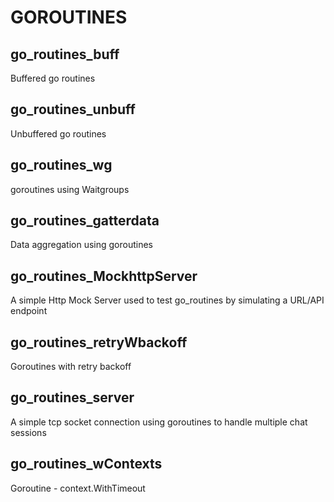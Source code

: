 # GOROUTINES

## go_routines_buff
Buffered go routines 

## go_routines_unbuff
Unbuffered go routines 

## go_routines_wg
goroutines using Waitgroups

## go_routines_gatterdata
Data aggregation using goroutines

## go_routines_MockhttpServer
A simple Http Mock Server used to test go_routines by simulating a URL/API endpoint

## go_routines_retryWbackoff
Goroutines with retry backoff

## go_routines_server
A simple tcp socket connection using goroutines to handle multiple chat sessions

## go_routines_wContexts
Goroutine -  context.WithTimeout
